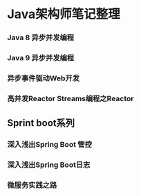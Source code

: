 # Java架构师笔记整理









### Java 8 异步并发编程

### Java 9 异步并发编程

### 异步事件驱动Web开发

### 高并发Reactor Streams编程之Reactor

## Sprint boot系列

### 深入浅出Spring Boot 管控

### 深入浅出Spring Boot日志

### 微服务实践之路



